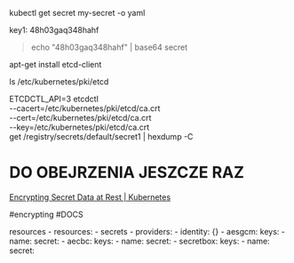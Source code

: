 
kubectl get secret my-secret -o yaml

key1: 48h03gaq348hahf

> echo "48h03gaq348hahf" | base64
> secret

apt-get install etcd-client

ls /etc/kubernetes/pki/etcd

ETCDCTL_API=3 etcdctl \
--cacert=/etc/kubernetes/pki/etcd/ca.crt \
--cert=/etc/kubernetes/pki/etcd/ca.crt \
--key=/etc/kubernetes/pki/etcd/ca.crt \
get /registry/secrets/default/secret1 | hexdump -C


# DO OBEJRZENIA JESZCZE RAZ 

[Encrypting Secret Data at Rest | Kubernetes](https://kubernetes.io/docs/tasks/administer-cluster/encrypt-data/)


#encrypting
#DOCS

resources
	- resources:
		- secrets
		- providers:
			- identity: {}
			- aesgcm:
				 keys:
					 - name:
					    secret:
			- aecbc:
				  keys:
					 - name:
					    secret:
			- secretbox:
				 keys:
					 - name:
					    secret:
